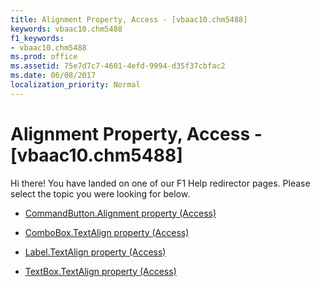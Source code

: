 ```yaml
---
title: Alignment Property, Access - [vbaac10.chm5488]
keywords: vbaac10.chm5488
f1_keywords:
- vbaac10.chm5488
ms.prod: office
ms.assetid: 75e7d7c7-4601-4efd-9994-d35f37cbfac2
ms.date: 06/08/2017
localization_priority: Normal
---
```



# Alignment Property, Access - [vbaac10.chm5488]

Hi there! You have landed on one of our F1 Help redirector pages. Please select the topic you were looking for below.

- [CommandButton.Alignment property (Access)](http://msdn.microsoft.com/library/b0081eea-1149-d173-646a-0800aa558415%28Office.15%29.aspx)

- [ComboBox.TextAlign property (Access)](http://msdn.microsoft.com/library/c5de59ad-f41f-8f19-6056-16ca88a1937d%28Office.15%29.aspx)

- [Label.TextAlign property (Access)](http://msdn.microsoft.com/library/088c8577-2057-8936-6a47-3c304c8e0eb2%28Office.15%29.aspx)

- [TextBox.TextAlign property (Access)](http://msdn.microsoft.com/library/2b6e5ad7-02f5-4e33-47a4-87882a3113b2%28Office.15%29.aspx)

